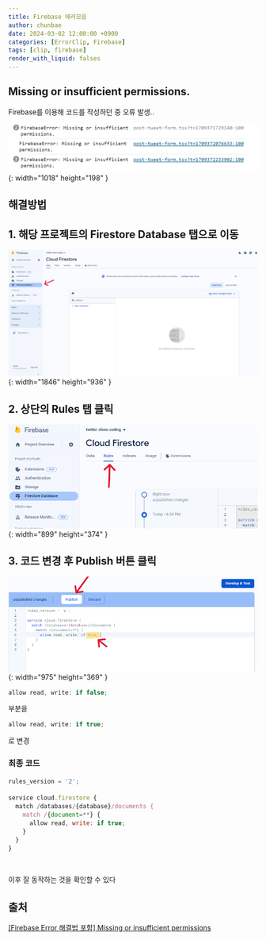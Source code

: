 ```yaml
---
title: Firebase 에러모음
author: chunbae
date: 2024-03-02 12:00:00 +0900
categories: [ErrorClip, Firebase]
tags: [clip, firebase]
render_with_liquid: falses
---
```


## Missing or insufficient permissions.

Firebase를 이용해 코드를 작성하던 중 오류 발생..

![Desktop View](/assets/img/Firebase에러모음/img01.png){: width="1018" height="198" }

## 해결방법

## 1. 해당 프로젝트의 Firestore Database 탭으로 이동

![Desktop View](/assets/img/Firebase에러모음/img02.png){: width="1846" height="936" }

## 2. 상단의 Rules 탭 클릭

![Desktop View](/assets/img/Firebase에러모음/img03.png){: width="899" height="374" }

## 3. 코드 변경 후 Publish 버튼 클릭

![Desktop View](/assets/img/Firebase에러모음/img04.png){: width="975" height="369" }
```js
allow read, write: if false;
```

부분을

```js
allow read, write: if true;
```

로 변경

### 최종 코드

```js
rules_version = '2';

service cloud.firestore {
  match /databases/{database}/documents {
    match /{document=**} {
      allow read, write: if true;	
    }
  }
}
```

<br>

이후 잘 동작하는 것을 확인할 수 있다

## 출처

[[Firebase Error 해결법 포함] Missing or insufficient permissions](https://fomaios.tistory.com/entry/Firebase-Error-%ED%95%B4%EA%B2%B0%EB%B2%95-%ED%8F%AC%ED%95%A8-Missing-or-insufficient-permissions)